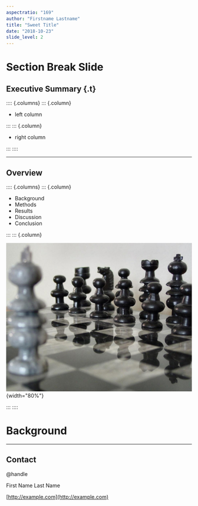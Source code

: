 ```yaml
---
aspectratio: "169"
author: "Firstname Lastname"
title: "Sweet Title"
date: "2018-10-23"
slide_level: 2
---
```


# Section Break Slide

## Executive Summary {.t}

:::: {.columns}
::: {.column}

- left column

:::
::: {.column}

- right column

:::
::::

---

## Overview

:::: {.columns}
::: {.column}

- Background
- Methods
- Results
- Discussion
- Conclusion

:::
::: {.column}

![https://commons.wikimedia.org/wiki/ File:whatever](images/stock/strategy.jpg){width="80%"}

:::
::::

# Background

---

## Contact

@handle

First Name Last Name

[http://example.com](http://example.com)
